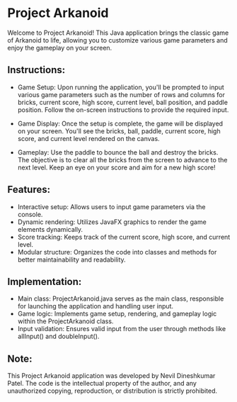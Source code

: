 # Project Arkanoid

Welcome to Project Arkanoid! This Java application brings the classic game of Arkanoid to life, allowing you to customize various game parameters and enjoy the gameplay on your screen.

## Instructions:

- Game Setup: Upon running the application, you'll be prompted to input various game parameters such as the number of rows and columns for bricks, current score, high score, current level, ball position, and paddle position. Follow the on-screen instructions to provide the required input.

- Game Display: Once the setup is complete, the game will be displayed on your screen. You'll see the bricks, ball, paddle, current score, high score, and current level rendered on the canvas.

- Gameplay: Use the paddle to bounce the ball and destroy the bricks. The objective is to clear all the bricks from the screen to advance to the next level. Keep an eye on your score and aim for a new high score!

## Features:

- Interactive setup: Allows users to input game parameters via the console.
- Dynamic rendering: Utilizes JavaFX graphics to render the game elements dynamically.
- Score tracking: Keeps track of the current score, high score, and current level.
- Modular structure: Organizes the code into classes and methods for better maintainability and readability.

## Implementation:

- Main class: ProjectArkanoid.java serves as the main class, responsible for launching the application and handling user input.
- Game logic: Implements game setup, rendering, and gameplay logic within the ProjectArkanoid class.
- Input validation: Ensures valid input from the user through methods like allInput() and doubleInput().

## Note:

This Project Arkanoid application was developed by Nevil Dineshkumar Patel. The code is the intellectual property of the author, and any unauthorized copying, reproduction, or distribution is strictly prohibited.
